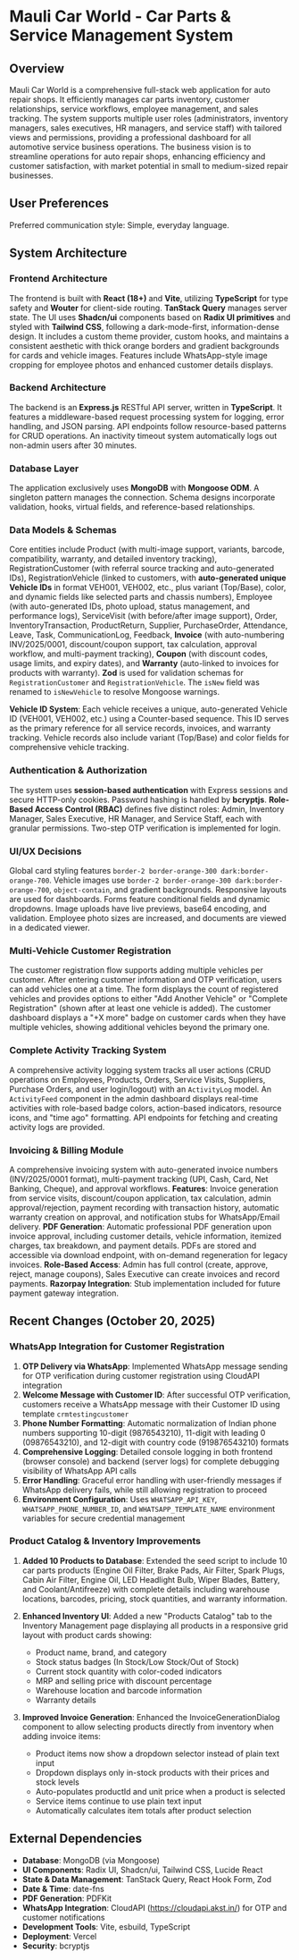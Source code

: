 # Mauli Car World - Car Parts & Service Management System

## Overview
Mauli Car World is a comprehensive full-stack web application for auto repair shops. It efficiently manages car parts inventory, customer relationships, service workflows, employee management, and sales tracking. The system supports multiple user roles (administrators, inventory managers, sales executives, HR managers, and service staff) with tailored views and permissions, providing a professional dashboard for all automotive service business operations. The business vision is to streamline operations for auto repair shops, enhancing efficiency and customer satisfaction, with market potential in small to medium-sized repair businesses.

## User Preferences
Preferred communication style: Simple, everyday language.

## System Architecture

### Frontend Architecture
The frontend is built with **React (18+)** and **Vite**, utilizing **TypeScript** for type safety and **Wouter** for client-side routing. **TanStack Query** manages server state. The UI uses **Shadcn/ui** components based on **Radix UI primitives** and styled with **Tailwind CSS**, following a dark-mode-first, information-dense design. It includes a custom theme provider, custom hooks, and maintains a consistent aesthetic with thick orange borders and gradient backgrounds for cards and vehicle images. Features include WhatsApp-style image cropping for employee photos and enhanced customer details displays.

### Backend Architecture
The backend is an **Express.js** RESTful API server, written in **TypeScript**. It features a middleware-based request processing system for logging, error handling, and JSON parsing. API endpoints follow resource-based patterns for CRUD operations. An inactivity timeout system automatically logs out non-admin users after 30 minutes.

### Database Layer
The application exclusively uses **MongoDB** with **Mongoose ODM**. A singleton pattern manages the connection. Schema designs incorporate validation, hooks, virtual fields, and reference-based relationships.

### Data Models & Schemas
Core entities include Product (with multi-image support, variants, barcode, compatibility, warranty, and detailed inventory tracking), RegistrationCustomer (with referral source tracking and auto-generated IDs), RegistrationVehicle (linked to customers, with **auto-generated unique Vehicle IDs** in format VEH001, VEH002, etc., plus variant (Top/Base), color, and dynamic fields like selected parts and chassis numbers), Employee (with auto-generated IDs, photo upload, status management, and performance logs), ServiceVisit (with before/after image support), Order, InventoryTransaction, ProductReturn, Supplier, PurchaseOrder, Attendance, Leave, Task, CommunicationLog, Feedback, **Invoice** (with auto-numbering INV/2025/0001, discount/coupon support, tax calculation, approval workflow, and multi-payment tracking), **Coupon** (with discount codes, usage limits, and expiry dates), and **Warranty** (auto-linked to invoices for products with warranty). **Zod** is used for validation schemas for `RegistrationCustomer` and `RegistrationVehicle`. The `isNew` field was renamed to `isNewVehicle` to resolve Mongoose warnings.

**Vehicle ID System**: Each vehicle receives a unique, auto-generated Vehicle ID (VEH001, VEH002, etc.) using a Counter-based sequence. This ID serves as the primary reference for all service records, invoices, and warranty tracking. Vehicle records also include variant (Top/Base) and color fields for comprehensive vehicle tracking.

### Authentication & Authorization
The system uses **session-based authentication** with Express sessions and secure HTTP-only cookies. Password hashing is handled by **bcryptjs**. **Role-Based Access Control (RBAC)** defines five distinct roles: Admin, Inventory Manager, Sales Executive, HR Manager, and Service Staff, each with granular permissions. Two-step OTP verification is implemented for login.

### UI/UX Decisions
Global card styling features `border-2 border-orange-300 dark:border-orange-700`. Vehicle images use `border-2 border-orange-300 dark:border-orange-700`, `object-contain`, and gradient backgrounds. Responsive layouts are used for dashboards. Forms feature conditional fields and dynamic dropdowns. Image uploads have live previews, base64 encoding, and validation. Employee photo sizes are increased, and documents are viewed in a dedicated viewer.

### Multi-Vehicle Customer Registration
The customer registration flow supports adding multiple vehicles per customer. After entering customer information and OTP verification, users can add vehicles one at a time. The form displays the count of registered vehicles and provides options to either "Add Another Vehicle" or "Complete Registration" (shown after at least one vehicle is added). The customer dashboard displays a "+X more" badge on customer cards when they have multiple vehicles, showing additional vehicles beyond the primary one.

### Complete Activity Tracking System
A comprehensive activity logging system tracks all user actions (CRUD operations on Employees, Products, Orders, Service Visits, Suppliers, Purchase Orders, and user login/logout) with an `ActivityLog` model. An `ActivityFeed` component in the admin dashboard displays real-time activities with role-based badge colors, action-based indicators, resource icons, and "time ago" formatting. API endpoints for fetching and creating activity logs are provided.

### Invoicing & Billing Module
A comprehensive invoicing system with auto-generated invoice numbers (INV/2025/0001 format), multi-payment tracking (UPI, Cash, Card, Net Banking, Cheque), and approval workflows. **Features**: Invoice generation from service visits, discount/coupon application, tax calculation, admin approval/rejection, payment recording with transaction history, automatic warranty creation on approval, and notification stubs for WhatsApp/Email delivery. **PDF Generation**: Automatic professional PDF generation upon invoice approval, including customer details, vehicle information, itemized charges, tax breakdown, and payment details. PDFs are stored and accessible via download endpoint, with on-demand regeneration for legacy invoices. **Role-Based Access**: Admin has full control (create, approve, reject, manage coupons), Sales Executive can create invoices and record payments. **Razorpay Integration**: Stub implementation included for future payment gateway integration.

## Recent Changes (October 20, 2025)

### WhatsApp Integration for Customer Registration
1. **OTP Delivery via WhatsApp**: Implemented WhatsApp message sending for OTP verification during customer registration using CloudAPI integration
2. **Welcome Message with Customer ID**: After successful OTP verification, customers receive a WhatsApp message with their Customer ID using template `crmtestingcustomer`
3. **Phone Number Formatting**: Automatic normalization of Indian phone numbers supporting 10-digit (9876543210), 11-digit with leading 0 (09876543210), and 12-digit with country code (919876543210) formats
4. **Comprehensive Logging**: Detailed console logging in both frontend (browser console) and backend (server logs) for complete debugging visibility of WhatsApp API calls
5. **Error Handling**: Graceful error handling with user-friendly messages if WhatsApp delivery fails, while still allowing registration to proceed
6. **Environment Configuration**: Uses `WHATSAPP_API_KEY`, `WHATSAPP_PHONE_NUMBER_ID`, and `WHATSAPP_TEMPLATE_NAME` environment variables for secure credential management

### Product Catalog & Inventory Improvements
1. **Added 10 Products to Database**: Extended the seed script to include 10 car parts products (Engine Oil Filter, Brake Pads, Air Filter, Spark Plugs, Cabin Air Filter, Engine Oil, LED Headlight Bulb, Wiper Blades, Battery, and Coolant/Antifreeze) with complete details including warehouse locations, barcodes, pricing, stock quantities, and warranty information.

2. **Enhanced Inventory UI**: Added a new "Products Catalog" tab to the Inventory Management page displaying all products in a responsive grid layout with product cards showing:
   - Product name, brand, and category
   - Stock status badges (In Stock/Low Stock/Out of Stock)
   - Current stock quantity with color-coded indicators
   - MRP and selling price with discount percentage
   - Warehouse location and barcode information
   - Warranty details

3. **Improved Invoice Generation**: Enhanced the InvoiceGenerationDialog component to allow selecting products directly from inventory when adding invoice items:
   - Product items now show a dropdown selector instead of plain text input
   - Dropdown displays only in-stock products with their prices and stock levels
   - Auto-populates productId and unit price when a product is selected
   - Service items continue to use plain text input
   - Automatically calculates item totals after product selection

## External Dependencies

-   **Database**: MongoDB (via Mongoose)
-   **UI Components**: Radix UI, Shadcn/ui, Tailwind CSS, Lucide React
-   **State & Data Management**: TanStack Query, React Hook Form, Zod
-   **Date & Time**: date-fns
-   **PDF Generation**: PDFKit
-   **WhatsApp Integration**: CloudAPI (https://cloudapi.akst.in/) for OTP and customer notifications
-   **Development Tools**: Vite, esbuild, TypeScript
-   **Deployment**: Vercel
-   **Security**: bcryptjs